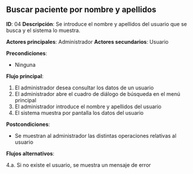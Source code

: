 ## Buscar paciente por nombre y apellidos

**ID**: 04
**Descripción**: Se introduce el nombre y apellidos del usuario que se busca y el sistema lo muestra.

**Actores principales**: Administrador
**Actores secundarios**: Usuario

**Precondiciones**:
* Ninguna

**Flujo principal**:
1. El administrador desea consultar los datos de un usuario
1. El administrador abre el cuadro de diálogo de búsqueda en el menú principal
1. El administrador introduce el nombre y apellidos del usuario
1. El sistema muestra por pantalla los datos del usuario

**Postcondiciones**:

* Se muestran al administrador las distintas operaciones relativas al usuario

**Flujos alternativos**:

4.a. Si no existe el usuario, se muestra un mensaje de error


